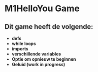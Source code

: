 # M1HelloYou Game
## Dit game heeft de volgende:
- **defs**
- **while loops**
- **imports**
- **verschillende variables**
- **Optie om opnieuw te beginnen**
- **Geluid (work in progress)**

